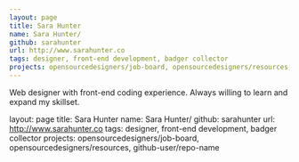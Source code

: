 ```yaml
---
layout: page
title: Sara Hunter
name: Sara Hunter/
github: sarahunter
url: http://www.sarahunter.co
tags: designer, front-end development, badger collector
projects: opensourcedesigners/job-board, opensourcedesigners/resources, github-user/repo-name
---
```


Web designer with front-end coding experience. Always willing to learn and expand my skillset.

layout: page
title: Sara Hunter
name: Sara Hunter/
github: sarahunter
url: http://www.sarahunter.co
tags: designer, front-end development, badger collector
projects: opensourcedesigners/job-board, opensourcedesigners/resources, github-user/repo-name
